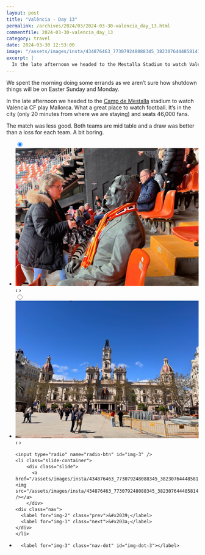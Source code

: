 ```yaml
---
layout: post
title: "València - Day 13"
permalink: /archives/2024/03/2024-03-30-valencia_day_13.html
commentfile: 2024-03-30-valencia_day_13
category: travel
date: 2024-03-30 12:53:00
image: "/assets/images/insta/434876463_773079248088345_3823076444858141760_n_18330541531139237.jpg"
excerpt: |
  In the late afternoon we headed to the Mestalla Stadium to watch Valencia CF play Mallorca. What a great place to watch football.
---
```


We spent the morning doing some errands as we aren’t sure how shutdown things will be on Easter Sunday and Monday.

In the late afternoon we headed to the [Camp de Mestalla](https://maps.app.goo.gl/Q2vaPQ2eTYZTwf857) stadium to watch Valencia CF play Mallorca. What a great place to watch football. It’s in the city (only 20 minutes from where we are staying) and seats 46,000 fans.

The match was less good. Both teams are mid table and a draw was better than a loss for each team. A bit boring.

<ul class="slides">
    <input type="radio" name="radio-btn" id="img-1" checked="checked" />
    <li class="slide-container">
        <div class="slide">
          <a href="/assets/images/insta/434856223_2085843495106935_350227326874955968_n_18113670661335322.jpg"><img src="/assets/images/insta/434856223_2085843495106935_350227326874955968_n_18113670661335322.jpg" /></a>
        </div>
    <div class="nav">
      <label for="img-3" class="prev">&#x2039;</label>
      <label for="img-2" class="next">&#x203a;</label>
    </div>
    </li>
        <input type="radio" name="radio-btn" id="img-2"  />
    <li class="slide-container">
        <div class="slide">
          <a href="/assets/images/insta/434864307_385918787756765_3584767657296660274_n_17994824582561934.jpg"><img src="/assets/images/insta/434864307_385918787756765_3584767657296660274_n_17994824582561934.jpg" /></a>
        </div>
    <div class="nav">
      <label for="img-1" class="prev">&#x2039;</label>
      <label for="img-3" class="next">&#x203a;</label>
    </div>
    </li>
    
    <input type="radio" name="radio-btn" id="img-3" />
    <li class="slide-container">
        <div class="slide">
          <a href="/assets/images/insta/434876463_773079248088345_3823076444858141760_n_18330541531139237.jpg"><img src="/assets/images/insta/434876463_773079248088345_3823076444858141760_n_18330541531139237.jpg" /></a>
        </div>
    <div class="nav">
      <label for="img-2" class="prev">&#x2039;</label>
      <label for="img-1" class="next">&#x203a;</label>
    </div>
    </li>
			
<li class="nav-dots">
      <label for="img-1" class="nav-dot" id="img-dot-1"></label>
      <label for="img-2" class="nav-dot" id="img-dot-2"></label>

      <label for="img-3" class="nav-dot" id="img-dot-3"></label>

</li>
</ul>
